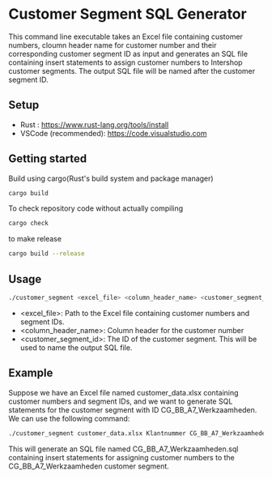 # Customer Segment SQL Generator
This command line executable takes an Excel file containing customer numbers, cloumn header name for customer number and their corresponding customer segment ID as input and generates an SQL file containing insert statements to assign customer numbers to Intershop customer segments. The output SQL file will be named after the customer segment ID.

## Setup
- Rust : https://www.rust-lang.org/tools/install
- VSCode (recommended): https://code.visualstudio.com

## Getting started
Build using cargo(Rust's build system and package manager)
```sh
cargo build
```

To check repository code without actually compiling
```sh
cargo check
```

to make release
```sh
cargo build --release
```

## Usage
```sh
./customer_segment <excel_file> <column_header_name> <customer_segment_id>
```

- <excel_file>: Path to the Excel file containing customer numbers and segment IDs.
- <column_header_name>: Column header for the customer number
- <customer_segment_id>: The ID of the customer segment. This will be used to name the output SQL file.

## Example
Suppose we have an Excel file named customer_data.xlsx containing customer numbers and segment IDs, and we want to generate SQL statements for the customer segment with ID CG_BB_A7_Werkzaamheden. We can use the following command:

```sh
./customer_segment customer_data.xlsx Klantnummer CG_BB_A7_Werkzaamheden
```

This will generate an SQL file named CG_BB_A7_Werkzaamheden.sql containing insert statements for assigning customer numbers to the CG_BB_A7_Werkzaamheden customer segment.
